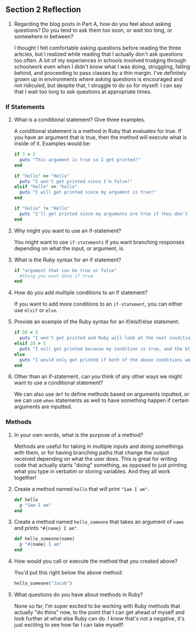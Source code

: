 ## Section 2 Reflection

1. Regarding the blog posts in Part A, how do you feel about asking questions? Do you tend to ask them too soon, or wait too long, or somewhere in between?

    I thought I felt comfortable asking questions before reading the three articles, but I realized while reading that I actually don't ask questions too often. A lot of my experiences in schools involved trudging through schoolwork even when I didn't know what I was doing, struggling, falling behind, and proceeding to pass classes by a thin margin. I've definitely grown up in environments where asking questions is encouraged and not ridiculed, but despite that, I struggle to do so for myself. I can say that I wait too long to ask questions at appropriate times.

### If Statements

1. What is a conditional statement? Give three examples.

    A conditional statement is a method in Ruby that evaluates for true. If you have an argument that is true, then the method will execute what is inside of it. Examples would be:
    ```Ruby
    if 3 > 2
      puts "This argument is true so I get printed!"
    end

    if "hello" == "Hello"
      puts "I won't get printed since I'm false!"
    elsif "hello" == "hello"
      puts "I will get printed since my argument is true!"
    end

    if "hello" != "Hello"
      puts "I'll get printed since my arguments are true if they don't match!"
    end
    ```
1. Why might you want to use an if-statement?

    You might want to use `if-statements` if you want branching responses depending on what the input, or argument, is.

1. What is the Ruby syntax for an if statement?

    ```Ruby
    if "argument that can be true or false"
      #thing you want done if true
    end
    ```
1. How do you add multiple conditions to an if statement?

    If you want to add more conditions to an `if-statement`, you can either use `elsif` or `else`.

1. Provide an example of the Ruby syntax for an if/elsif/else statement:

    ```Ruby
    if 20 < 5
      puts "I won't get printed and Ruby will look at the next condition in the block to see if it's true."
    elsif 20 > 5
      puts "I will get printed because my condition is true, and the block will end."
    else
      puts "I would only get printed if both of the above conditions were false, I do not need my own condition to be true, it's automatically true if all other conditions are false."
    end
    ```

1. Other than an if-statement, can you think of any other ways we might want to use a conditional statement?

    We can also use `def` to define methods based on arguments inputted, or we can use `when` statements as well to have something happen if certain arguments are inputted.

### Methods

1. In your own words, what is the purpose of a method?

    Methods are useful for taking in multiple inputs and doing somethings with them, or for having branching paths that change the output received depending on what the user does. This is great for writing code that actually starts "doing" something, as opposed to just printing what you type in verbatim or storing variables. And they all work together!

1. Create a method named `hello` that will print `"Sam I am"`.

    ```Ruby
    def hello
      p "Sam I am"
    end
    ```

1. Create a method named `hello_someone` that takes an argument of `name` and prints `"#{name} I am"`.

    ```Ruby
    def hello_someone(name)
      p "#{name} I am"
    end
    ```

1. How would you call or execute the method that you created above?

    You'd put this right below the above method:
    ```Ruby
    hello_someone("Jacob")
    ```

1. What questions do you have about methods in Ruby?

    None so far, I'm super excited to be working with Ruby methods that actually "do thins" now, to the point that I can get ahead of myself and look further at what else Ruby can do. I know that's not a negative, it's just exciting to see how far I can take myself!
